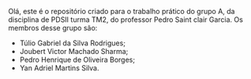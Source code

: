 Olá, este é o repositório criado para o trabalho prático do grupo A, da disciplina de PDSII turma TM2, do professor Pedro Saint clair Garcia.
Os membros desse grupo são:
- Túlio Gabriel da Silva Rodrigues;
- Joubert Victor Machado Sharma;
- Pedro Henrique de Oliveira Borges;
- Yan Adriel Martins Silva.
